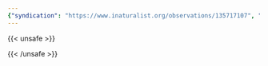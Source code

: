 ```yaml
---
{"syndication": "https://www.inaturalist.org/observations/135717107", "date": "2022-09-18T13:14:12-04:00", "taxon": {"name": "Symphyotrichum puniceum", "common_name": "swamp aster"}, "quality_grade": "needs_id", "identifications_most_agree": false, "species_guess": "swamp aster", "identifications_most_disagree": false, "captive": false, "project_ids": [], "community_taxon_id": null, "geojson": {"type": "Point", "coordinates": [-73.1677202778, 42.6370411111]}, "owners_identification_from_vision": true, "identifications_count": 0, "obscured": false, "num_identification_agreements": 0, "num_identification_disagreements": 0, "place_guess": "Mount Greylock State Reservation, Adams, MA 01220, USA", "photos": [{"id": 231518351, "license_code": "cc-by-nc", "original_dimensions": {"width": 1536, "height": 2048}, "url": "https://inaturalist-open-data.s3.amazonaws.com/photos/231518351/square.jpeg", "attribution": "(c) Brandon Rozek, all rights reserved", "flags": []}]}
---
```

{{< unsafe >}}

{{< /unsafe >}}
